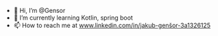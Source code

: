 - 👋 Hi, I’m @Gensor
- 🌱 I’m currently learning Kotlin, spring boot
- 📫 How to reach me at www.linkedin.com/in/jakub-genšor-3a1326125

<!---
Gensor/Gensor is a ✨ special ✨ repository because its `README.md` (this file) appears on your GitHub profile.
You can click the Preview link to take a look at your changes.
--->
